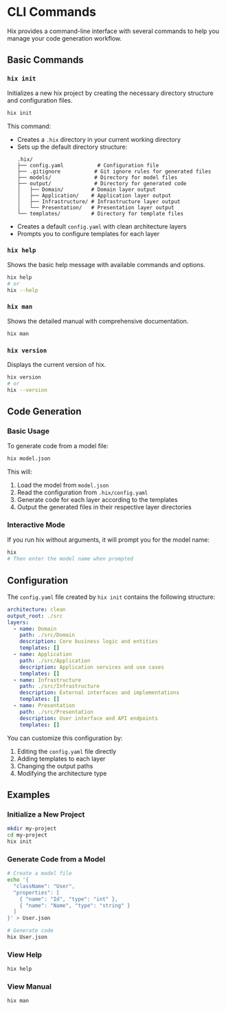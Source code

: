 # CLI Commands

Hix provides a command-line interface with several commands to help you manage your code generation workflow.

## Basic Commands

### `hix init`
Initializes a new hix project by creating the necessary directory structure and configuration files.

```bash
hix init
```

This command:
- Creates a `.hix` directory in your current working directory
- Sets up the default directory structure:
  ```
  .hix/
  ├── config.yaml           # Configuration file
  ├── .gitignore           # Git ignore rules for generated files
  ├── models/              # Directory for model files
  ├── output/              # Directory for generated code
  │   ├── Domain/         # Domain layer output
  │   ├── Application/    # Application layer output
  │   ├── Infrastructure/ # Infrastructure layer output
  │   └── Presentation/   # Presentation layer output
  └── templates/          # Directory for template files
  ```
- Creates a default `config.yaml` with clean architecture layers
- Prompts you to configure templates for each layer

### `hix help`
Shows the basic help message with available commands and options.

```bash
hix help
# or
hix --help
```

### `hix man`
Shows the detailed manual with comprehensive documentation.

```bash
hix man
```

### `hix version`
Displays the current version of hix.

```bash
hix version
# or
hix --version
```

## Code Generation

### Basic Usage
To generate code from a model file:

```bash
hix model.json
```

This will:
1. Load the model from `model.json`
2. Read the configuration from `.hix/config.yaml`
3. Generate code for each layer according to the templates
4. Output the generated files in their respective layer directories

### Interactive Mode
If you run hix without arguments, it will prompt you for the model name:

```bash
hix
# Then enter the model name when prompted
```

## Configuration

The `config.yaml` file created by `hix init` contains the following structure:

```yaml
architecture: clean
output_root: ./src
layers:
  - name: Domain
    path: ./src/Domain
    description: Core business logic and entities
    templates: []
  - name: Application
    path: ./src/Application
    description: Application services and use cases
    templates: []
  - name: Infrastructure
    path: ./src/Infrastructure
    description: External interfaces and implementations
    templates: []
  - name: Presentation
    path: ./src/Presentation
    description: User interface and API endpoints
    templates: []
```

You can customize this configuration by:
1. Editing the `config.yaml` file directly
2. Adding templates to each layer
3. Changing the output paths
4. Modifying the architecture type

## Examples

### Initialize a New Project
```bash
mkdir my-project
cd my-project
hix init
```

### Generate Code from a Model
```bash
# Create a model file
echo '{
  "className": "User",
  "properties": [
    { "name": "Id", "type": "int" },
    { "name": "Name", "type": "string" }
  ]
}' > User.json

# Generate code
hix User.json
```

### View Help
```bash
hix help
```

### View Manual
```bash
hix man
``` 